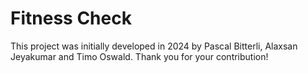 # Fitness Check

This project was initially developed in 2024 by Pascal Bitterli, Alaxsan Jeyakumar and Timo Oswald. Thank you for your contribution!